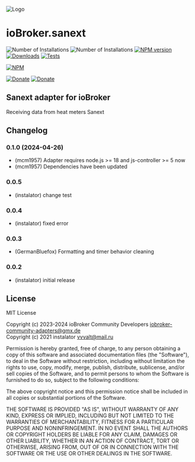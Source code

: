 ![Logo](admin/sanext_l.png)
# ioBroker.sanext

![Number of Installations](http://iobroker.live/badges/sanext-installed.svg)
![Number of Installations](http://iobroker.live/badges/sanext-stable.svg)
[![NPM version](http://img.shields.io/npm/v/iobroker.sanext.svg)](https://www.npmjs.com/package/iobroker.sanext)
[![Downloads](https://img.shields.io/npm/dm/iobroker.sanext.svg)](https://www.npmjs.com/package/iobroker.sanext)
[![Tests](https://github.com/instalator/iobroker.sanext/workflows/Test%20and%20Release/badge.svg)](https://github.com/instalator/ioBroker.sanext/actions/)   

[![NPM](https://nodei.co/npm/iobroker.sanext.png?downloads=true)](https://nodei.co/npm/iobroker.sanext/)

[![Donate](https://img.shields.io/badge/Donate-YooMoney-green)](https://sobe.ru/na/instalator)
[![Donate](https://img.shields.io/badge/Donate-PayPal-green.svg)](https://www.paypal.com/cgi-bin/webscr?cmd=_s-xclick&hosted_button_id=PFUALWTR2CTPY)

## Sanext adapter for ioBroker

Receiving data from heat meters Sanext

## Changelog
<!--
    Placeholder for the next version (at the beginning of the line):
    ### **WORK IN PROGRESS**
-->
### 0.1.0 (2024-04-26)
* (mcm1957) Adapter requires node.js >= 18 and js-controller >= 5 now
* (mcm1957) Dependencies have been updated

### 0.0.5
* (instalator) change test

### 0.0.4
* (instalator) fixed error

### 0.0.3
* (GermanBluefox) Formatting and timer behavior cleaning

### 0.0.2
* (instalator) initial release

## License
MIT License

Copyright (c) 2023-2024 ioBroker Community Developers <iobroker-community-adapters@gmx.de>  
Copyright (c) 2021 instalator <vvvalt@mail.ru>

Permission is hereby granted, free of charge, to any person obtaining a copy
of this software and associated documentation files (the "Software"), to deal
in the Software without restriction, including without limitation the rights
to use, copy, modify, merge, publish, distribute, sublicense, and/or sell
copies of the Software, and to permit persons to whom the Software is
furnished to do so, subject to the following conditions:

The above copyright notice and this permission notice shall be included in all
copies or substantial portions of the Software.

THE SOFTWARE IS PROVIDED "AS IS", WITHOUT WARRANTY OF ANY KIND, EXPRESS OR
IMPLIED, INCLUDING BUT NOT LIMITED TO THE WARRANTIES OF MERCHANTABILITY,
FITNESS FOR A PARTICULAR PURPOSE AND NONINFRINGEMENT. IN NO EVENT SHALL THE
AUTHORS OR COPYRIGHT HOLDERS BE LIABLE FOR ANY CLAIM, DAMAGES OR OTHER
LIABILITY, WHETHER IN AN ACTION OF CONTRACT, TORT OR OTHERWISE, ARISING FROM,
OUT OF OR IN CONNECTION WITH THE SOFTWARE OR THE USE OR OTHER DEALINGS IN THE
SOFTWARE.
